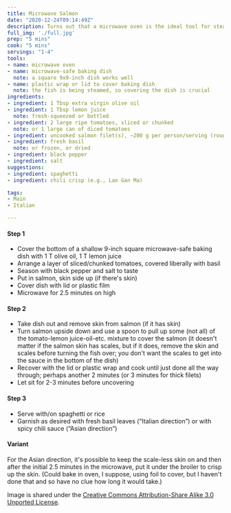 ```yaml
---
title: Microwave Salmon
date: "2020-12-24T09:14:49Z"
description: Turns out that a microwave oven is the ideal tool for steaming fish
full_img: './full.jpg'
prep: "5 mins"
cook: "5 mins"
servings: "1-4"
tools:
- name: microwave oven
- name: microwave-safe baking dish
  note: a square 9x9-inch dish works well
- name: plastic wrap or lid to cover baking dish
  note: the fish is being steamed, so covering the dish is crucial
ingredients:
- ingredient: 1 Tbsp extra virgin olive oil
- ingredient: 1 Tbsp lemon juice
  note: fresh-squeezed or bottled
- ingredient: 2 large ripe tomatoes, sliced or chunked
  note: or 1 large can of diced tomatoes
- ingredient: uncooked salmon filet(s), ~200 g per person/serving (roughly ⅓-½ lb), with or without skin
- ingredient: fresh basil
  note: or frozen, or dried
- ingredient: black pepper
- ingredient: salt
suggestions:
- ingredient: spaghetti
- ingredient: chili crisp (e.g., Lao Gan Ma)

tags:
- Main
- Italian

---
```


#### Step 1

* Cover the bottom of a shallow 9-inch square microwave-safe baking dish with 1 T olive oil, 1 T lemon juice
* Arrange a layer of sliced/chunked tomatoes, covered liberally with basil
* Season with black pepper and salt to taste
* Put in salmon, skin side up (if there's skin)
* Cover dish with lid or plastic film 
* Microwave for 2.5 minutes on high

#### Step 2

* Take dish out and remove skin from salmon (if it has skin)
* Turn salmon upside down and use a spoon to pull up some (not all) of the tomato-lemon juice-oil-etc. mixture to cover the salmon (it doesn't matter if the salmon skin has scales, but if it does, remove the skin and scales before turning the fish over; you don't want the scales to get into the sauce in the bottom of the dish)
* Recover with the lid or plastic wrap and cook until just done all the way through; perhaps another 2 minutes (or 3 minutes for thick filets)
* Let sit for 2-3 minutes before uncovering

#### Step 3

* Serve with/on spaghetti or rice
* Garnish as desired with fresh basil leaves (“Italian direction”) or with spicy chili sauce (“Asian direction”)

#### Variant

For the Asian direction, it's possible to keep the scale-less skin on and then after the initial 2.5 minutes in the microwave, put it under the broiler to crisp up the skin. (Could bake in oven, I suppose, using foil to cover, but I haven't done that and so have no clue how long it would take.)

Image is shared under the [Creative Commons Attribution-Share Alike 3.0 Unported License](https://creativecommons.org/licenses/by-sa/3.0/deed.en).
